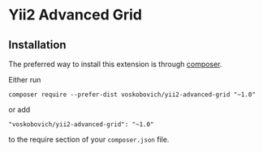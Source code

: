 Yii2 Advanced Grid
================================

Installation
------------

The preferred way to install this extension is through [composer](http://getcomposer.org/download/).

Either run

```
composer require --prefer-dist voskobovich/yii2-advanced-grid "~1.0"
```

or add

```
"voskobovich/yii2-advanced-grid": "~1.0"
```

to the require section of your `composer.json` file.